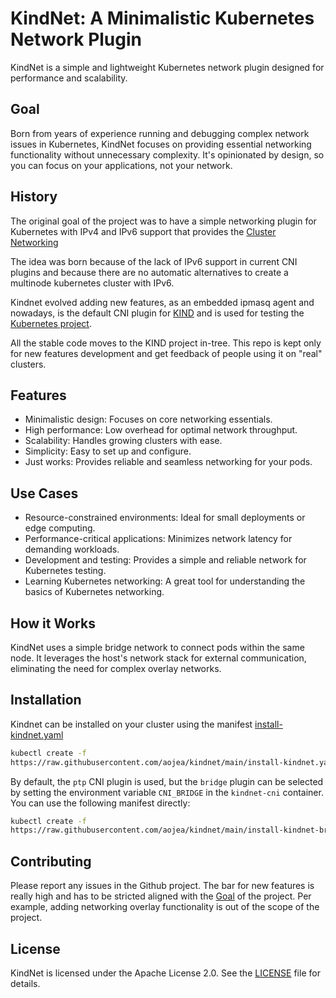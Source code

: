 # KindNet: A Minimalistic Kubernetes Network Plugin

KindNet is a simple and lightweight Kubernetes network plugin designed for performance and scalability.

## Goal

Born from years of experience running and debugging complex network issues in Kubernetes, KindNet focuses on providing essential networking functionality without unnecessary complexity. It's opinionated by design, so you can focus on your applications, not your network.

## History

The original goal of the project was to have a simple networking plugin for Kubernetes with
IPv4 and IPv6 support that provides the [Cluster
Networking](https://kubernetes.io/docs/concepts/cluster-administration/networking/)

The idea was born because of the lack of IPv6 support in current CNI plugins
and because there are no automatic alternatives to create a multinode kubernetes
cluster with IPv6.

Kindnet evolved adding new features, as an embedded ipmasq agent and nowadays, 
is the default CNI plugin for [KIND](https://github.com/kubernetes-sigs/kind)
and is used for testing the [Kubernetes project](https://github.com/kubernetes/kubernetes).

All the stable code moves to the KIND project in-tree.
This repo is kept only for new features development and get feedback of people
using it on "real" clusters.

## Features

* Minimalistic design: Focuses on core networking essentials.
* High performance: Low overhead for optimal network throughput.
* Scalability: Handles growing clusters with ease.
* Simplicity: Easy to set up and configure.
* Just works: Provides reliable and seamless networking for your pods.

## Use Cases

* Resource-constrained environments: Ideal for small deployments or edge computing.
* Performance-critical applications: Minimizes network latency for demanding workloads.
* Development and testing: Provides a simple and reliable network for Kubernetes testing.
* Learning Kubernetes networking: A great tool for understanding the basics of Kubernetes networking.

## How it Works

KindNet uses a simple bridge network to connect pods within the same node.  It leverages the host's network stack for external communication, eliminating the need for complex overlay networks.

## Installation

Kindnet can be installed on your cluster using the manifest [install-kindnet.yaml](install-kindnet.yaml)

```sh
kubectl create -f
https://raw.githubusercontent.com/aojea/kindnet/main/install-kindnet.yaml
```

By default, the `ptp` CNI plugin is used, but the `bridge` plugin can be selected by setting the environment
variable `CNI_BRIDGE` in the `kindnet-cni` container. You can use the following manifest directly:

```sh
kubectl create -f
https://raw.githubusercontent.com/aojea/kindnet/main/install-kindnet-bridge.yaml
```

## Contributing
 
Please report any issues in the Github project.
The bar for new features is really high and has to be stricted aligned with the [Goal](#goal) of the project.
Per example, adding networking overlay functionality is out of the scope of the project.

## License

KindNet is licensed under the Apache License 2.0. See the [LICENSE](./LICENSE) file for details.
